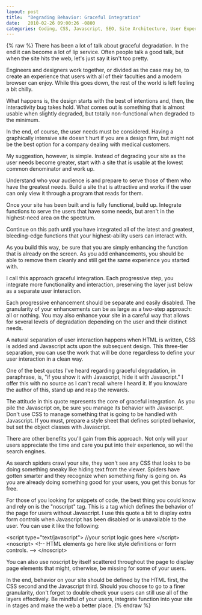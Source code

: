 ```yaml
---
layout: post
title:  "Degrading Behavior: Graceful Integration"
date:   2010-02-26 09:00:26 -0800
categories: Coding, CSS, Javascript, SEO, Site Architecture, User Experience
---
```

{% raw %}
There has been a lot of talk about graceful degradation.  In the end it can become a lot of lip service.  Often people talk a good talk, but when the site hits the web, let's just say it isn't too pretty.

Engineers and designers work together, or divided as the case may be, to create an experience that users with all of their faculties and a modern browser can enjoy.  While this goes down, the rest of the world is left feeling a bit chilly.

What happens is, the design starts with the best of intentions and, then, the interactivity bug takes hold.  What comes out is something that is almost usable when slightly degraded, but totally non-functional when degraded to the minimum.<!--more-->

In the end, of course, the user needs must be considered.  Having a graphically intensive site doesn't hurt if you are a design firm, but might not be the best option for a company dealing with medical customers.

My suggestion, however, is simple.  Instead of degrading your site as the user needs become greater, start with a site that is usable at the lowest common denominator and work up.

Understand who your audience is and prepare to serve those of them who have the greatest needs.  Build a site that is attractive and works if the user can only view it through a program that reads for them.

Once your site has been built and is fully functional, build up.  Integrate functions to serve the users that have some needs, but aren't in the highest-need area on the spectrum.

Continue on this path until you have integrated all of the latest and greatest, bleeding-edge functions that your highest-ability users can interact with.

As you build this way, be sure that you are simply enhancing the function that is already on the screen.  As you add enhancements, you should be able to remove them cleanly and still get the same experience you started with.

I call this approach graceful integration.  Each progressive step, you integrate more functionality and interaction, preserving the layer just below as a separate user interaction.

Each progressive enhancement should be separate and easily disabled.  The granularity of your enhancements can be as large as a two-step approach: all or nothing.  You may also enhance your site in a careful way that allows for several levels of degradation depending on the user and their distinct needs.

A natural separation of user interaction happens when HTML is written, CSS is added and Javascript acts upon the subsequent design.  This three-tier separation, you can use the work that will be done regardless to define your user interaction in a clean way.

One of the best quotes I've heard regarding graceful degradation, in paraphrase, is, "if you show it with Javascript, hide it with Javascript."  I offer this with no source as I can't recall where I heard it.  If you know/are the author of this, stand up and reap the rewards.

The attitude in this quote represents the core of graceful integration.  As you pile the Javascript on, be sure you manage its behavior with Javascript.  Don't use CSS to manage something that is going to be handled with Javascript.  If you must, prepare a style sheet that defines scripted behavior, but set the object classes with Javascript.

There are other benefits you'll gain from this approach.  Not only will your users appreciate the time and care you put into their experience, so will the search engines.

As search spiders crawl your site, they won't see any CSS that looks to be doing something sneaky like hiding text from the viewer.  Spiders have gotten smarter and they recognize when something fishy is going on.  As you are already doing something good for your users, you get this bonus for free.

For those of you looking for snippets of code, the best thing you could know and rely on is the "noscript" tag.  This is a tag which defines the behavior of the page for users without Javascript.  I use this quote a bit to display extra form controls when Javascript has been disabled or is unavailable to the user.  You can use it like the following:

&lt;script type="text/javascript"&gt;
     //your script logic goes here
&lt;/script&gt;
&lt;noscript&gt;
&lt;!-- HTML elements go here like style definitions or form controls. -->
&lt;/noscript&gt;

You can also use noscript by itself scattered throughout the page to display page elements that might, otherwise, be missing for some of your users.

In the end, behavior on your site should be defined by the HTML first, the CSS second and the Javascript third.  Should you choose to go to a finer granularity, don't forget to double check your users can still use all of the layers effectively.  Be mindful of your users, integrate function into your site in stages and make the web a better place.
{% endraw %}
    